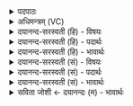 <details><summary>पदपाठः</summary>

अह॒रित्यहः॑। के॒तुना॑। जु॒ष॒ता॒म्। सु॒ज्योति॒रिति॑ सु॒ऽज्योतिः॑। ज्योति॑षा। स्वाहा॑। रात्रिः॑। के॒तुना॑। जु॒ष॒ता॒म्। सु॒ज्योति॒रिति॑ सु॒ऽज्योतिः॑। ज्योति॑षा। स्वाहा॑। २१।
</details>

<details><summary>अधिमन्त्रम् (VC)</summary>

- ईश्वरो देवता
- आथर्वण ऋषिः
- अनुष्टुप्
- गान्धारः
</details>

<details><summary>दयानन्द-सरस्वती (हि) - विषयः</summary>

फिर उसी विषय को अगले मन्त्र में कहा है ॥
</details>

<details><summary>दयानन्द-सरस्वती (हि) - पदार्थः</summary>

पदार्थान्वयभाषाः -  हे विद्वन् वा विदुषी स्त्रि ! आप (स्वाहा) सत्य क्रिया से (केतुना) उत्कट ज्ञान वा जागृत अवस्था से और (ज्योतिषा) सूर्य्यादि वा धर्मादि के प्रकाश से (अहः, सुज्योतिः) दिन और विद्या को (जुषताम्) सेवन कीजिये (स्वाहा) सत्य वाणी (केतुना) बुद्धि वा सुन्दर कर्म और (ज्योतिषा) प्रकाश के साथ (सुज्योतिः) सुन्दर ज्योतियुक्त (रात्रिः) रात्रि हमको (जुषताम्) सेवन करे ॥२१ ॥
</details>

<details><summary>दयानन्द-सरस्वती (हि) - भावार्थः</summary>

भावार्थभाषाः -  जो स्त्री-पुरुष दिन के सोने और रात्रि के अति जागने को छोड़ युक्त आहार-विहार करनेहारे ईश्वर की उपासना में तत्पर होवें, उनको दिन-रात सुखकर वस्तु प्राप्त होती है। इससे जैसे बुद्धि बढ़े, वैसा अनुष्ठान करना चाहिये ॥२१ ॥ इस अध्याय में ईश्वर, योगी, सूर्य्य, पृथिवी, यज्ञ, सन्मार्ग, स्त्री, पति और पिता के तुल्य वर्त्तमान परमेश्वर का वर्णन तथा युक्त आहार-विहार का अनुष्ठान कहा है, इससे इस अध्याय में कहे अर्थ की पूर्व अध्याय में कहे अर्थ के साथ संगति जाननी चाहिये ॥ इति श्रीमत्परमहंसपरिव्राजकाचार्याणां श्रीमन्महाविदुषां श्रीविरजानन्दसरस्वतीस्वामिनां शिष्येण श्रीमत्परमहंसपरिव्राजकाचार्येण श्रीमद्दयानन्दसरस्वतीस्वामिना विरचिते संस्कृतार्य्यभाषाभ्यां विभूषिते सुप्रमाणयुक्ते यजुर्वेदभाष्ये सप्तत्रिंशोऽध्यायः पूर्त्तिमगात् ॥३७॥
</details>

<details><summary>दयानन्द-सरस्वती (सं) - विषयः</summary>

पुनस्तमेव विषयमाह ॥
</details>

<details><summary>दयानन्द-सरस्वती (सं) - पदार्थः</summary>

पदार्थान्वयभाषाः -  हे विद्वन् विदुषि स्त्रि वा ! भवती स्वाहा केतुना ज्योतिषा चाहः सुज्योतिर्जुषतां स्वाहा केतुना ज्योतिषा सह सुज्योती रात्रिरस्मान् जुषताम् ॥२१ ॥
</details>

<details><summary>दयानन्द-सरस्वती (सं) - भावार्थः</summary>

भावार्थभाषाः -  ये स्त्रीपुरुषा दिवास्वापं रात्रावतिजागरणं विहाय युक्ताहारविहारा ईश्वरोपासनतत्परा भवेयुस्तानहर्निशं सुखकरं वस्तु प्राप्नोति। अतो यथा प्रज्ञा वर्द्धेत तथानुष्ठातव्यमिति ॥२१ ॥ अत्रेश्वरस्य योगिनः सूर्य्यपृथिव्योर्यज्ञस्य सन्मार्गस्य स्त्रीपत्योः पितृवद्वर्त्तमानस्य परमेश्वरस्य च वर्णनं युक्ताहारविहारस्य चानुष्ठानमुक्तमत एतदर्थस्य पूर्वाध्यायेन सह सङ्गतिरस्तीति वेद्यम् ॥
</details>

<details><summary>सविता जोशी ← दयानन्दः (म) - भावार्थः</summary>

भावार्थभाषाः -  जे स्री, पुरुष दिवसा झोपणे व रात्री जागरण करणे या गोष्टी टाळून युक्त आहार, विहार करतात व ईश्वराची उपासना करण्यात तत्पर असतात. त्यांचे दिवस व रात्र सुखकारक होतात. त्यासाठी बुद्धीत वाढ होईल असे अनुष्ठान करावे.
</details>